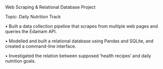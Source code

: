 Web Scraping & Relational Database Project

Topic: Daily Nutrition Track

•	Built a data collection pipeline that scrapes from multiple web pages and queries the Edamam API.

•	Modelled and built a relational database using Pandas and SQLite, and created a command-line interface.

•	Investigated the relation between supposed ‘health recipes’ and daily nutrition goals.


